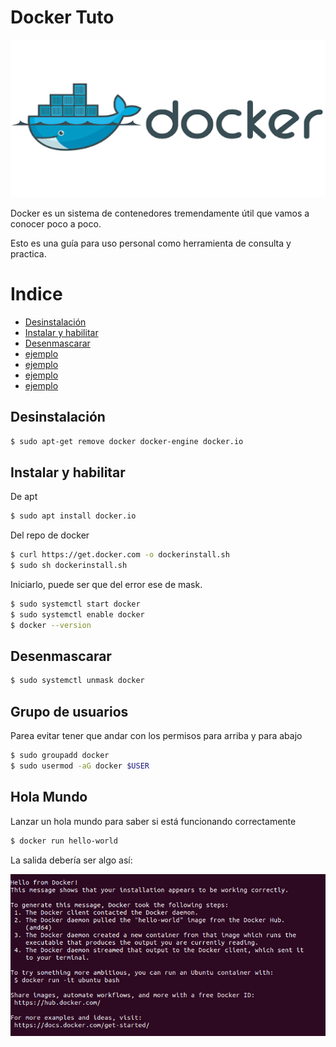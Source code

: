 # Docker Tuto


![](https://github.com/Rijaelto/big_Rata/blob/master/docker/images/dockerlogo.png)

Docker es un sistema de contenedores tremendamente útil que vamos a conocer poco a poco. 

Esto es una guía para uso personal como herramienta de consulta y practica. 


# Indice

<!--ts-->
   * [Desinstalación](#Desinstalación)
   * [Instalar y habilitar](#Instalar-y-habilitar)
   * [Desenmascarar](#Desenmascarar)
   * [ejemplo](#ejemplo)
   * [ejemplo](#ejemplo)
   * [ejemplo](#ejemplo)
   * [ejemplo](#ejemplo)

<!--te-->


Desinstalación
--------------

```bash
$ sudo apt-get remove docker docker-engine docker.io
```
	
Instalar y habilitar
--------------------

De apt

```bash
$ sudo apt install docker.io
```

Del repo de docker

```bash
$ curl https://get.docker.com -o dockerinstall.sh
$ sudo sh dockerinstall.sh
```

Iniciarlo, puede ser que del error ese de mask.

```bash
$ sudo systemctl start docker
$ sudo systemctl enable docker
$ docker --version
```

Desenmascarar
-------------

```bash
$ sudo systemctl unmask docker
```

Grupo de usuarios
------

Parea evitar tener que andar con los permisos para arriba y para abajo

```bash
$ sudo groupadd docker
$ sudo usermod -aG docker $USER
```

Hola Mundo
------

Lanzar un hola mundo para saber si está funcionando correctamente

```bash
$ docker run hello-world
```

La salida debería ser algo así:

![](https://github.com/Rijaelto/big_Rata/blob/master/docker/images/helloworld.png)

	
